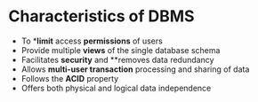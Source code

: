 # Characteristics of DBMS
-   To ***limit** access **permissions** of users
-   Provide multiple **views** of the single database schema
-   Facilitates **security** and **removes data redundancy
-   Allows **multi-user transaction** processing and sharing of data
-   Follows the **ACID** property
-   Offers both physical and logical data independence